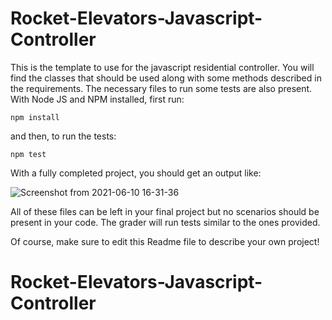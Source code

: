 # Rocket-Elevators-Javascript-Controller
This is the template to use for the javascript residential controller. You will find the classes that should be used along with some methods described in the requirements.
The necessary files to run some tests are also present. With Node JS and NPM installed, first run:

`npm install`

and then, to run the tests:

`npm test`

With a fully completed project, you should get an output like:

![Screenshot from 2021-06-10 16-31-36](https://user-images.githubusercontent.com/28630658/121592985-5edd2600-ca09-11eb-9ff0-38215b74c67c.png)

All of these files can be left in your final project but no scenarios should be present in your code. The grader will run tests similar to the ones provided.

Of course, make sure to edit this Readme file to describe your own project!
# Rocket-Elevators-Javascript-Controller
